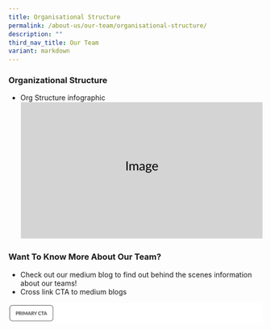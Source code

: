 ```yaml
---
title: Organisational Structure
permalink: /about-us/our-team/organisational-structure/
description: ""
third_nav_title: Our Team
variant: markdown
---
```

### Organizational  Structure

* Org Structure infographic
![Lorem Ipsum](/images/Screenshot_2023_11_10_at_9_56_05_AM.png)

### Want To Know More About Our Team?

* Check out our medium blog to find out behind the scenes information about our teams!
* Cross link CTA to medium blogs

![](/images/Screenshot_2023_11_10_at_12_12_42_PM.png)